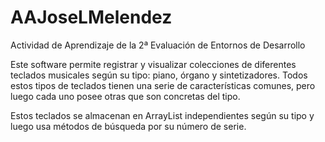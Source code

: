 # AAJoseLMelendez
Actividad de Aprendizaje de la 2ª Evaluación de Entornos de Desarrollo

Este software permite registrar y visualizar colecciones de diferentes teclados musicales según su tipo: piano, órgano y sintetizadores.
Todos estos tipos de teclados tienen una serie de características comunes, pero luego cada uno posee otras que son concretas del tipo.

Estos teclados se almacenan en ArrayList independientes según su tipo y luego usa métodos de búsqueda por su número de serie.
